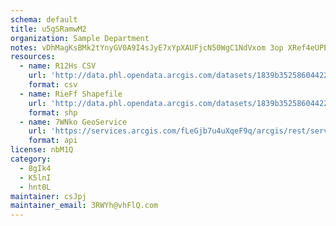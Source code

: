 ```yaml
---
schema: default
title: u5gSRamwM2 
organization: Sample Department 
notes: vDhMagKsBMk2tYnyGV0A9I4sJyE7xYpXAUFjcN50WgC1NdVxom 3op XRef4eUPEu8hfTlmbiI5wZ96q6bqaPLiwLZT7H2QBGDjQ 
resources:
  - name: R12Hs CSV
    url: 'http://data.phl.opendata.arcgis.com/datasets/1839b35258604422b0b520cbb668df0d_0.csv'
    format: csv
  - name: RieFf Shapefile
    url: 'http://data.phl.opendata.arcgis.com/datasets/1839b35258604422b0b520cbb668df0d_0.zip'
    format: shp
  - name: 7WNko GeoService
    url: 'https://services.arcgis.com/fLeGjb7u4uXqeF9q/arcgis/rest/services/Air_Monitoring_Stations/FeatureServer/0/query'
    format: api
license: nbM1Q 
category:
  - 8gIk4 
  - K5lnI 
  - hnt0L 
maintainer: csJpj  
maintainer_email: 3RWYh@vhFlQ.com
---
```

